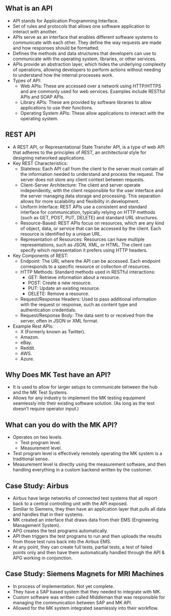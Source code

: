 ## What is an API
- API stands for Application Programming Interface.
- Set of rules and protocols that allows one software application to interact with another.
- APIs serve as an interface that enables different software systems to communicate with each other. They define the way requests are made and how responses should be formatted.
- Defines the methods and data structures that developers can use to communicate with the operating system, libraries, or other services.
- APIs provide an abstraction layer, which hides the underlying complexity of operations, allowing developers to perform actions without needing to understand how the internal processes work.
- Types of API:
    - Web APIs: These are accessed over a network using HTTP/HTTPS and are commonly used for web services. Examples include RESTful APIs and SOAP APIs.
    - Library APIs: These are provided by software libraries to allow applications to use their functions.
    - Operating System APIs: These allow applications to interact with the operating system.
## REST API
- A REST API, or Representational State Transfer API, is a type of web API that adheres to the principles of REST, an architectural style for designing networked applications.
- Key REST Characteristics:
    - Stateless: Each API call from the client to the server must contain all the information needed to understand and process the request. The server does not store any client context between requests.
    - Client-Server Architecture: The client and server operate independently, with the client responsible for the user interface and the server managing data storage and processing. This separation allows for 
      more scalability and flexibility in development.
    - Uniform Interface: REST APIs use a consistent and standard interface for communication, typically relying on HTTP methods (such as GET, POST, PUT, DELETE) and standard URL structures.
    - Resource-Based: REST APIs focus on resources, which are any kind of object, data, or service that can be accessed by the client. Each resource is identified by a unique URL.
    - Representation of Resources: Resources can have multiple representations, such as JSON, XML, or HTML. The client can specify which representation it prefers using HTTP headers.
- Key Components of REST:
    - Endpoint: The URL where the API can be accessed. Each endpoint corresponds to a specific resource or collection of resources.
    - HTTP Methods: Standard methods used in RESTful interactions:
        - GET: Retrieve information about a resource.
        - POST: Create a new resource.
        - PUT: Update an existing resource.
        - DELETE: Remove a resource.
    - Request/Response Headers: Used to pass additional information with the request or response, such as content type and authentication credentials.
    - Request/Response Body: The data sent to or received from the server, often in JSON or XML format.
- Example Rest APIs:
    - X (Formerly known as Twitter).
    - Amazon.
    - eBay.
    - Reddit.
    - AWS.
    - Azure.
## Why Does MK Test have an API?
- It is used to allow for larger setups to communicate between the hub and the MK Test Systems.
- Allows for any industry to implement the MK testing equipment seamlessly into their existing software solution. (As long as the test doesn't require operator input.)
## What can you do with the MK API?
- Operates on two levels.
    - Test program level.
    - Measurement level.
- Test program level is effectively remotely operating the MK system is a traditional sense.
- Measurement level is directly using the measurement software, and then handling everything in a custom backend written by the customer.
## Case Study: Airbus
- Airbus have large networks of connected test systems that all report back to a central controlling unit with the API exposed.
- Similiar to Siemens, they then have an application layer that pulls all data and handles that in their systems.
- MK created an interface that draws data from their EMS (Engineering Management System).
- APG creates the test programs automatically.
- API then triggers the test programs to run and then uploads the results from those test runs back into the Airbus EMS.
- At any point, they can create full tests, partial tests, a test of failed points only and then have them automatically handled through the API & APG working in conjunction.
## Case Study: Siemens Magnets for MRI Machines
- In process of implementation. Not yet complete.
- They have a SAP based system that they needed to integrate with MK.
- Custom software was written called Middleman that was responsible for managing the communication between SAP and MK API.
- Allowed for the MK system integrated seamlessly into their workflow.
